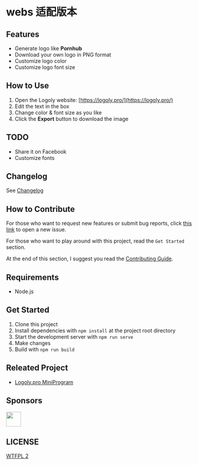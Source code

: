 
# webs 适配版本

## Features

- Generate logo like **Pornhub**
- Download your own logo in PNG format
- Customize logo color
- Customize logo font size

## How to Use

1. Open the Logoly website: [https://logoly.pro/](https://logoly.pro/)
2. Edit the text in the box
3. Change color & font size as you like
4. Click the **Export** button to download the image

## TODO

- Share it on Facebook
- Customize fonts

## Changelog

See [Changelog](Changelog.md)

## How to Contribute

For those who want to request new features or submit bug reports, click [this link](https://github.com/bestony/logoly/issues/new/choose) to open a new issue.

For those who want to play around with this project, read the `Get Started` section.

At the end of this section, I suggest you read the [Contributing Guide](Contributing.md).

## Requirements

- Node.js

## Get Started

1. Clone this project
2. Install dependencies with `npm install` at the project root directory
3. Start the development server with `npm run serve`
4. Make changes
5. Build with `npm run build`

## Releated Project

- [Logoly.pro MiniProgram](https://github.com/GHLandy/logoly-pro)

## Sponsors

[<img src="https://postimg.aliavv.com/picgo/20190331211014.png" height=40>](http://www.leancloud.app/)


## LICENSE

[WTFPL 2](LICENSE)
